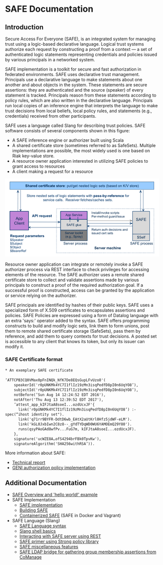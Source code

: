 # SAFE Documentation

## Introduction

Secure Access For Everyone (SAFE), is an integrated system for managing trust using a logic-based declarative language. Logical trust systems authorize each request by constructing a proof from a context — a set of authenticated logic statements representing credentials and policies issued by various principals in a networked system.

SAFE implementation is a toolkit for secure and fast authorization in federated environments. SAFE uses  declarative  trust  management. Principals  use  a  declarative  language  to  make
statements about one another and about objects in the system.  These statements are secure assertions: they are authenticated and the source (speaker) of every statement is tracked.  Principals reason from these
statements according to policy rules, which are also written in the declarative language.  Principals run local copies of an inference engine that interprets the language to make trust decisions from local beliefs, local policy rules, and statements (e.g., credentials) received from other participants.

SAFE uses a language called Slang for describing trust policies. SAFE software consists of several components shown in this figure:
- A SAFE inference engine or authorizer built using Scala
- A shared certificate store (sometimes referred to as SafeSets). Multiple implementations are possible, the most widely used is one based on Riak key-value store.
- A resource owner application interested in utilizing SAFE policies to grant access to resources
- A client making a request for a resource

![SAFE architecture](docs/safe-arch.png "SAFE architecture")

Resource owner application can integrate or remotely invoke a SAFE authorizer process via REST interface to check privileges for accessing elements of the resource. The SAFE authorizer uses a remote shared certificate store to collect and validate assertions made by various principals to construct a proof of the required authorization goal. If a successful proof is constructed, access can be granted by the application or service relying on the authorizer.

SAFE principals are identified by hashes of their public keys. SAFE uses a specialized form of X.509 certificates to encapsulates assertions and policies. SAFE Policies are expressed using a form of Datalog language with an extra 'says:' operator added to the syntax. SAFE offers programming constructs to build
and modify logic sets, link them to form unions, post them to remote shared certificate storage (SafeSets), pass them by reference, and add them to query contexts for trust decisions.  A posted set is accessible to any client that knows its token, but only its issuer can modify it.

### SAFE Certificate format
```
* An exemplary SAFE certificate

‘ATTCPB3CQ0VMax0pFnINQk_NfK7De8EQsGupLFvUzo8'(
    speakerId('r0pUNKMk4YC7I1flIz19zMn3isqPedfD8pI0n6UqYO8’),
    subjectId('r0pUNKMk4YC7I1flIz19zMn3isqPedfD8pI0n6UqYO8’),
    notBefore(’Sun Aug 14 12:24:52 EDT 2016'),
    notAfter('Thu Aug 13 12:39:52 EDT 2017'),
    ’attest_app_kIFJtaA8soeI...ozdUcxJF'{
      link('r0pUNKMk4YC7I1flIz19zMn3isqPedfD8pI0n6UqYO8’) :- spec(“ihost identity set").
      link('q71rr9BYFR-DdtD6wb_EAtX2aUtKrl0Hfz5jdWF-eLM').
      link('kGL0JxbIwn2C8z8--_gYdTYDqWD0WU6YAMOEmQ29Y80').
      runs(qsyPAoGAd8wfPv...FuG7m, kIFJtaA8soeI...ozdUcxJF).
    },
    signature('ucWZE8A…ofS4294brFBk0TpvKw'),
    signatureAlgorithm('SHA256withRSA’)).

```

More information about SAFE:

- [Technical report](https://users.cs.duke.edu/~chase/safe-progress.pdf)
- [GENI authorization policy implementation](https://users.cs.duke.edu/~chase/safe-geni.pdf)

## Additional Documentation

- [SAFE Overview and 'hello world!' example](docs/safe-overview.md)
- SAFE Implementation
  - [SAFE implementation](docs/safe-implementation.md)
  - [Building SAFE](docs/safe-build.md)
  - [Containerized SAFE](docs/safe-docker.md) (SAFE in Docker and Vagrant)
- SAFE Language (Slang)
  - [SAFE Language syntax](docs/safe-slang.md)
  - [Slang shell basics](docs/slang-shell-basics.md)
  - [Interacting with SAFE server using REST](docs/safe-rest.md)
  - [SAFE primer using Strong policy library](docs/safe-strong-hello-world.md)
  - [SAFE miscellaneous features](docs/safe-misc.md)
  - [SAFE LDAP bridge for gathering group membership assertions from CoManage](docs/safe-comanage.md)
